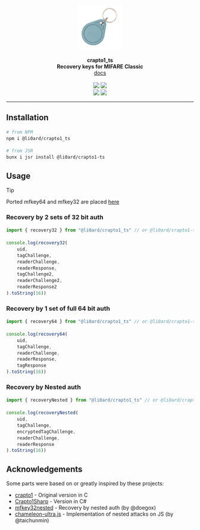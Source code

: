 <p align="center">
    <a href="https://github.com/li0ard/crapto1_ts/">
        <img src="https://raw.githubusercontent.com/li0ard/crapto1_ts/main/.github/logo.png" alt="crapto1_ts logo" title="crapto1_ts" width="120" /><br>
    </a><br>
    <b>crapto1_ts</b><br>
    <b>Recovery keys for MIFARE Classic</b>
    <br>
    <a href="https://li0ard.is-cool.dev/crapto1_ts">docs</a>
    <br><br>
    <a href="https://github.com/li0ard/crapto1_ts/actions/workflows/test.yml"><img src="https://github.com/li0ard/crapto1_ts/actions/workflows/test.yml/badge.svg" /></a>
    <a href="https://github.com/li0ard/crapto1_ts/blob/main/LICENSE"><img src="https://img.shields.io/github/license/li0ard/crapto1_ts" /></a>
    <br>
    <a href="https://npmjs.com/package/@li0ard/crapto1_ts"><img src="https://img.shields.io/npm/v/@li0ard/crapto1_ts" /></a>
    <a href="https://jsr.io/@li0ard/crapto1-ts"><img src="https://jsr.io/badges/@li0ard/crapto1-ts" /></a>
    <br>
    <hr>
</p>

## Installation

```bash
# from NPM
npm i @li0ard/crapto1_ts

# from JSR
bunx i jsr install @li0ard/crapto1-ts
```

## Usage

> [!TIP]
> Ported mfkey64 and mfkey32 are placed [here](https://github.com/li0ard/crapto1_ts/tree/main/examples)

### Recovery by 2 sets of 32 bit auth
```ts
import { recovery32 } from "@li0ard/crapto1_ts" // or @li0ard/crapto1-ts

console.log(recovery32(
    uid,
    tagChallenge,
    readerChallenge,
    readerResponse,
    tagChallenge2,
    readerChallenge2,
    readerResponse2
).toString(16))
```

### Recovery by 1 set of full 64 bit auth
```ts
import { recovery64 } from "@li0ard/crapto1_ts" // or @li0ard/crapto1-ts

console.log(recovery64(
    uid,
    tagChallenge,
    readerChallenge,
    readerResponse,
    tagResponse
).toString(16))
```

### Recovery by Nested auth
```ts
import { recoveryNested } from "@li0ard/crapto1_ts" // or @li0ard/crapto1-ts

console.log(recoveryNested(
    uid,
    tagChallenge,
    encryptedTagChallenge,
    readerChallenge,
    readerResponse
).toString(16))
```

## Acknowledgements

Some parts were based on or greatly inspired by these projects:

- [crapto1](https://github.com/li0ard/crapto1) - Original version in C
- [Crapto1Sharp](https://github.com/kgamecarter/Crapto1Sharp) - Version in C#
- [mfkey32nested](https://github.com/RfidResearchGroup/proxmark3/blob/master/tools/mfc/card_reader/mfkey32nested.c) - Recovery by nested auth (by @doegox)
- [chameleon-ultra.js](https://github.com/taichunmin/chameleon-ultra.js/) - Implementation of nested attacks on JS (by @taichunmin)